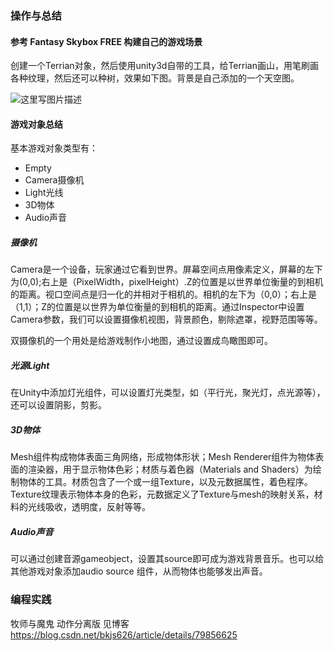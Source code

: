 ﻿
###  操作与总结

#### 参考 Fantasy Skybox FREE 构建自己的游戏场景
创建一个Terrian对象，然后使用unity3d自带的工具，给Terrian画山，用笔刷画各种纹理，然后还可以种树，效果如下图。背景是自己添加的一个天空图。

![这里写图片描述](http://wx4.sinaimg.cn/mw690/ee0f8ddcgy1fq5rjfl2e6j20v90h3x2q.jpg)

#### 游戏对象总结

基本游戏对象类型有：

 -  Empty
 -  Camera摄像机
 -  Light光线
 -  3D物体
 -  Audio声音

#####  摄像机

Camera是一个设备，玩家通过它看到世界。屏幕空间点用像素定义，屏幕的左下为(0,0);右上是（PixelWidth，pixelHeight）.Z的位置是以世界单位衡量的到相机的距离。视口空间点是归一化的并相对于相机的。相机的左下为（0,0）；右上是（1,1）；Z的位置是以世界为单位衡量的到相机的距离。通过Inspector中设置Camera参数，我们可以设置摄像机视图，背景颜色，剔除遮罩，视野范围等等。

双摄像机的一个用处是给游戏制作小地图，通过设置成鸟瞰图即可。

#####  光源Light

在Unity中添加灯光组件，可以设置灯光类型，如（平行光，聚光灯，点光源等），还可以设置阴影，剪影。

#####  3D物体

Mesh组件构成物体表面三角网络，形成物体形状；Mesh Renderer组件为物体表面的渲染器，用于显示物体色彩；材质与着色器（Materials and Shaders）为绘制物体的工具。材质包含了一个或一组Texture，以及元数据属性，着色程序。Texture纹理表示物体本身的色彩，元数据定义了Texture与mesh的映射关系，材料的光线吸收，透明度，反射等等。

#####  Audio声音

可以通过创建音源gameobject，设置其source即可成为游戏背景音乐。也可以给其他游戏对象添加audio source 组件，从而物体也能够发出声音。


###  编程实践

牧师与魔鬼 动作分离版
见博客 https://blog.csdn.net/bkjs626/article/details/79856625